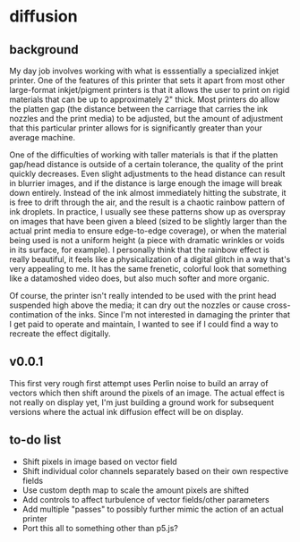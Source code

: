 # diffusion

## background

My day job involves working with what is esssentially a specialized inkjet printer. One of the features of this printer that sets it apart from most other large-format inkjet/pigment printers is that it allows the user to print on rigid materials that can be up to approximately 2" thick. Most printers do allow the platten gap (the distance between the carriage that carries the ink nozzles and the print media) to be adjusted, but the amount of adjustment that this particular printer allows for is significantly greater than your average machine.

One of the difficulties of working with taller materials is that if the platten gap/head distance is outside of a certain tolerance, the quality of the print quickly decreases. Even slight adjustments to the head distance can result in blurrier images, and if the distance is large enough the image will break down entirely. Instead of the ink almost immediately hitting the substrate, it is free to drift through the air, and the result is a chaotic rainbow pattern of ink droplets. In practice, I usually see these patterns show up as overspray on images that have been given a bleed (sized to be slightly larger than the actual print media to ensure edge-to-edge coverage), or when the material being used is not a uniform height (a piece with dramatic wrinkles or voids in its surface, for example). I personally think that the rainbow effect is really beautiful, it feels like a physicalization of a digital glitch in a way that's very appealing to me. It has the same frenetic, colorful look that something like a datamoshed video does, but also much softer and more organic.

Of course, the printer isn't really intended to be used with the print head suspended high above the media; it can dry out the nozzles or cause cross-contimation of the inks. Since I'm not interested in damaging the printer that I get paid to operate and maintain, I wanted to see if I could find a way to recreate the effect digitally.

## v0.0.1

This first very rough first attempt uses Perlin noise to build an array of
vectors which then shift around the pixels of an image. The actual effect is not
really on display yet, I'm just building a ground work for subsequent versions
where the actual ink diffusion effect will be on display.

## to-do list

* Shift pixels in image based on vector field
* Shift individual color channels separately based on their own respective fields
* Use custom depth map to scale the amount pixels are shifted
* Add controls to affect turbulence of vector fields/other parameters
* Add multiple "passes" to possibly further mimic the action of an actual printer
* Port this all to something other than p5.js?
